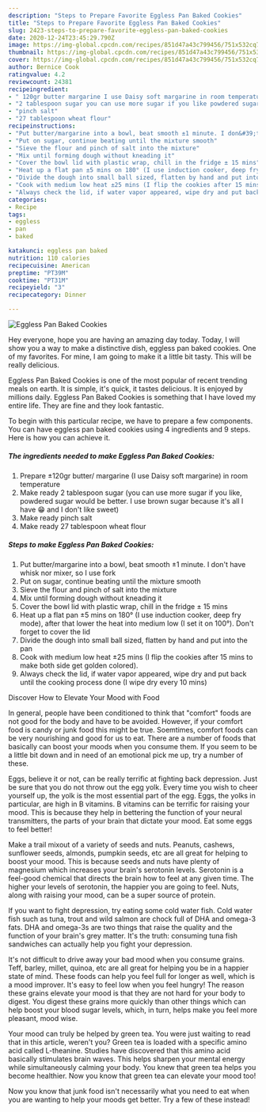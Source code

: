 ```yaml
---
description: "Steps to Prepare Favorite Eggless Pan Baked Cookies"
title: "Steps to Prepare Favorite Eggless Pan Baked Cookies"
slug: 2423-steps-to-prepare-favorite-eggless-pan-baked-cookies
date: 2020-12-24T23:45:29.790Z
image: https://img-global.cpcdn.com/recipes/851d47a43c799456/751x532cq70/eggless-pan-baked-cookies-recipe-main-photo.jpg
thumbnail: https://img-global.cpcdn.com/recipes/851d47a43c799456/751x532cq70/eggless-pan-baked-cookies-recipe-main-photo.jpg
cover: https://img-global.cpcdn.com/recipes/851d47a43c799456/751x532cq70/eggless-pan-baked-cookies-recipe-main-photo.jpg
author: Bernice Cook
ratingvalue: 4.2
reviewcount: 24381
recipeingredient:
- " 120gr butter margarine I use Daisy soft margarine in room temperature"
- "2 tablespoon sugar you can use more sugar if you like powdered sugar would be better I use brown sugar because its all I have  and I dont like sweet"
- "pinch salt"
- "27 tablespoon wheat flour"
recipeinstructions:
- "Put butter/margarine into a bowl, beat smooth ±1 minute. I don&#39;t have whisk nor mixer, so I use fork"
- "Put on sugar, continue beating until the mixture smooth"
- "Sieve the flour and pinch of salt into the mixture"
- "Mix until forming dough without kneading it"
- "Cover the bowl lid with plastic wrap, chill in the fridge ± 15 mins"
- "Heat up a flat pan ±5 mins on 180° (I use induction cooker, deep fry mode), after that lower the heat into medium low (I set it on 100°). Don&#39;t forget to cover the lid"
- "Divide the dough into small ball sized, flatten by hand and put into the pan"
- "Cook with medium low heat ±25 mins (I flip the cookies after 15 mins to make both side get golden colored)."
- "Always check the lid, if water vapor appeared, wipe dry and put back until the cooking process done (I wipe dry every 10 mins)"
categories:
- Recipe
tags:
- eggless
- pan
- baked

katakunci: eggless pan baked 
nutrition: 110 calories
recipecuisine: American
preptime: "PT39M"
cooktime: "PT31M"
recipeyield: "3"
recipecategory: Dinner

---
```



![Eggless Pan Baked Cookies](https://img-global.cpcdn.com/recipes/851d47a43c799456/751x532cq70/eggless-pan-baked-cookies-recipe-main-photo.jpg)

Hey everyone, hope you are having an amazing day today. Today, I will show you a way to make a distinctive dish, eggless pan baked cookies. One of my favorites. For mine, I am going to make it a little bit tasty. This will be really delicious.



Eggless Pan Baked Cookies is one of the most popular of recent trending meals on earth. It is simple, it's quick, it tastes delicious. It is enjoyed by millions daily. Eggless Pan Baked Cookies is something that I have loved my entire life. They are fine and they look fantastic.


To begin with this particular recipe, we have to prepare a few components. You can have eggless pan baked cookies using 4 ingredients and 9 steps. Here is how you can achieve it.

<!--inarticleads1-->

##### The ingredients needed to make Eggless Pan Baked Cookies:

1. Prepare  ±120gr butter/ margarine (I use Daisy soft margarine) in room temperature
1. Make ready 2 tablespoon sugar (you can use more sugar if you like, powdered sugar would be better. I use brown sugar because it&#39;s all I have 😁 and I don&#39;t like sweet)
1. Make ready pinch salt
1. Make ready 27 tablespoon wheat flour




<!--inarticleads2-->

##### Steps to make Eggless Pan Baked Cookies:

1. Put butter/margarine into a bowl, beat smooth ±1 minute. I don&#39;t have whisk nor mixer, so I use fork
1. Put on sugar, continue beating until the mixture smooth
1. Sieve the flour and pinch of salt into the mixture
1. Mix until forming dough without kneading it
1. Cover the bowl lid with plastic wrap, chill in the fridge ± 15 mins
1. Heat up a flat pan ±5 mins on 180° (I use induction cooker, deep fry mode), after that lower the heat into medium low (I set it on 100°). Don&#39;t forget to cover the lid
1. Divide the dough into small ball sized, flatten by hand and put into the pan
1. Cook with medium low heat ±25 mins (I flip the cookies after 15 mins to make both side get golden colored).
1. Always check the lid, if water vapor appeared, wipe dry and put back until the cooking process done (I wipe dry every 10 mins)




Discover How to Elevate Your Mood with Food


In general, people have been conditioned to think that "comfort" foods are not good for the body and have to be avoided. However, if your comfort food is candy or junk food this might be true. Soemtimes, comfort foods can be very nourishing and good for us to eat. There are a number of foods that basically can boost your moods when you consume them. If you seem to be a little bit down and in need of an emotional pick me up, try a number of these.

Eggs, believe it or not, can be really terrific at fighting back depression. Just be sure that you do not throw out the egg yolk. Every time you wish to cheer yourself up, the yolk is the most essential part of the egg. Eggs, the yolks in particular, are high in B vitamins. B vitamins can be terrific for raising your mood. This is because they help in bettering the function of your neural transmitters, the parts of your brain that dictate your mood. Eat some eggs to feel better!

Make a trail mixout of a variety of seeds and nuts. Peanuts, cashews, sunflower seeds, almonds, pumpkin seeds, etc are all great for helping to boost your mood. This is because seeds and nuts have plenty of magnesium which increases your brain's serotonin levels. Serotonin is a feel-good chemical that directs the brain how to feel at any given time. The higher your levels of serotonin, the happier you are going to feel. Nuts, along with raising your mood, can be a super source of protein.

If you want to fight depression, try eating some cold water fish. Cold water fish such as tuna, trout and wild salmon are chock full of DHA and omega-3 fats. DHA and omega-3s are two things that raise the quality and the function of your brain's grey matter. It's the truth: consuming tuna fish sandwiches can actually help you fight your depression. 

It's not difficult to drive away your bad mood when you consume grains. Teff, barley, millet, quinoa, etc are all great for helping you be in a happier state of mind. These foods can help you feel full for longer as well, which is a mood improver. It's easy to feel low when you feel hungry! The reason these grains elevate your mood is that they are not hard for your body to digest. You digest these grains more quickly than other things which can help boost your blood sugar levels, which, in turn, helps make you feel more pleasant, mood wise.

Your mood can truly be helped by green tea. You were just waiting to read that in this article, weren't you? Green tea is loaded with a specific amino acid called L-theanine. Studies have discovered that this amino acid basically stimulates brain waves. This helps sharpen your mental energy while simultaneously calming your body. You knew that green tea helps you become healthier. Now you know that green tea can elevate your mood too!

Now you know that junk food isn't necessarily what you need to eat when you are wanting to help your moods get better. Try a few of these instead!

